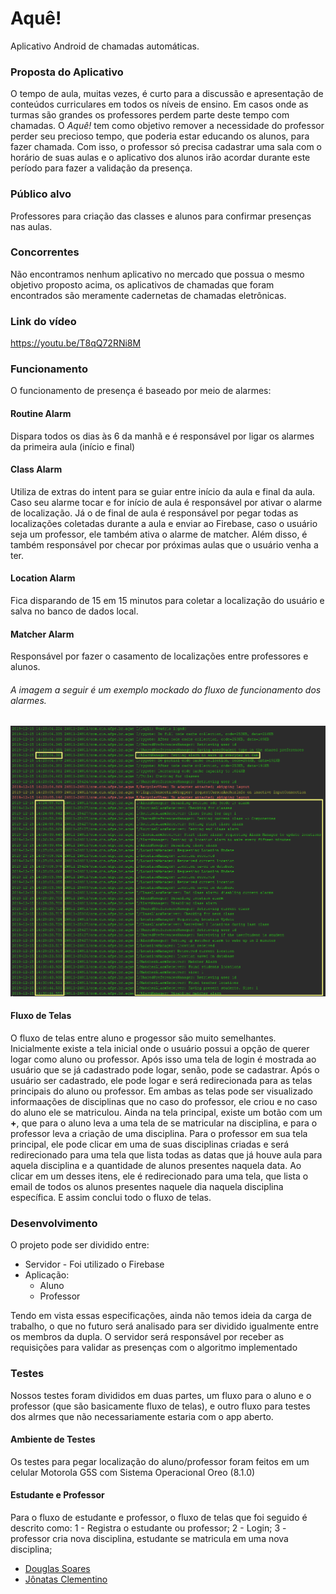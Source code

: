 # Aquê!

Aplicativo Android de chamadas automáticas.

### Proposta do Aplicativo

O tempo de aula, muitas vezes, é curto para a discussão e apresentação de conteúdos curriculares em todos os níveis de ensino. Em casos onde as turmas são grandes os professores perdem parte deste tempo com chamadas. 
O *Aquê!* tem como objetivo remover a necessidade do professor perder seu precioso tempo, que poderia estar educando os alunos, para fazer chamada. 
Com isso, o professor só precisa cadastrar uma sala com o horário de suas aulas e o aplicativo dos alunos irão acordar durante este período para fazer a validação da presença.

### Público alvo

Professores para criação das classes e alunos para confirmar presenças nas aulas.

### Concorrentes

Não encontramos nenhum aplicativo no mercado que possua o mesmo objetivo proposto acima, os aplicativos de chamadas que foram encontrados são meramente cadernetas de chamadas eletrônicas.

### Link do vídeo
https://youtu.be/T8qQ72RNi8M

### Funcionamento

O funcionamento de presença é baseado por meio de alarmes:

#### Routine Alarm
Dispara todos os dias às 6 da manhã e é responsável por ligar os alarmes da primeira aula (início e final)

#### Class Alarm
Utiliza de extras do intent para se guiar entre início da aula e final da aula. Caso seu alarme tocar e for início de aula
é responsável por ativar o alarme de localização. Já o de final de aula é responsável por pegar todas as localizações coletadas
durante a aula e enviar ao Firebase, caso o usuário seja um professor, ele também ativa o alarme de matcher. Além disso,
é também responsável por checar por próximas aulas que o usuário venha a ter.

#### Location Alarm
Fica disparando de 15 em 15 minutos para coletar a localização do usuário e salva no banco de dados local.

#### Matcher Alarm
Responsável por fazer o casamento de localizações entre professores e alunos.

###### A imagem a seguir é um exemplo mockado do fluxo de funcionamento dos alarmes.
![Image](/attachments/alarms_logs.png)

#### Fluxo de Telas

O fluxo de telas entre aluno e progessor são muito semelhantes. Inicialmente existe a tela inicial
onde o usuário possui a opção de querer logar como aluno ou professor. Após isso uma tela de login
é mostrada ao usuário que se já cadastrado pode logar, senão, pode se cadastrar. Após o usuário
ser cadastrado, ele pode logar e será redirecionada para as telas principais do aluno ou professor.
Em ambas as telas pode ser visualizado informaações de disciplinas que no caso do professor, ele criou
e no caso do aluno ele se matriculou. Ainda na tela principal, existe um botão com um **+**, que
para o aluno leva a uma tela de se matricular na disciplina, e para o professor leva a criação de uma
disciplina. Para o professor em sua tela principal, ele pode clicar em uma de suas disciplinas criadas
e será redirecionado para uma tela que lista todas as datas que já houve aula para aquela disciplina
e a quantidade de alunos presentes naquela data. Ao clicar em um desses itens, ele é redirecionado
para uma tela, que lista o email de todos os alunos presentes naquele dia naquela disciplina
específica. E assim conclui todo o fluxo de telas.

### Desenvolvimento

O projeto pode ser dividido entre:

* Servidor - Foi utilizado o Firebase
* Aplicação:
   - Aluno
   - Professor

Tendo em vista essas especificações, ainda não temos ideia da carga de trabalho, o que no futuro será analisado para ser dividido igualmente entre os membros da dupla.
O servidor será responsável por receber as requisições para validar as presenças com o algoritmo implementado

### Testes

Nossos testes foram divididos em duas partes, um fluxo para o aluno e o professor (que são basicamente
fluxo de telas), e outro fluxo para testes dos alrmes que não necessariamente estaria com o app aberto.

#### Ambiente de Testes

Os testes para pegar localização do aluno/professor foram feitos em um celular Motorola G5S com Sistema Operacional Oreo (8.1.0)

#### Estudante e Professor

Para o fluxo de estudante e professor, o fluxo de telas que foi seguido é descrito como:
1 - Registra o estudante ou professor;
2 - Login;
3 - professor cria nova disciplina, estudante se matricula em uma nova disciplina;

- [Douglas Soares](https://github.com/DouglasSL)
- [Jônatas Clementino](https://github.com/JonatasDeOliveira)
